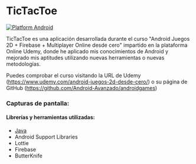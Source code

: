 # TicTacToe

[![Platform Android](https://img.shields.io/badge/platform-Android-blue.svg)](https://www.android.com)


TicTacToe es una aplicación desarrollada durante el curso "Android Juegos 2D + Firebase + Multiplayer Online desde cero" impartido en la plataforma Online Udemy, donde he aplicado mis conocimientos de Android y mejorado mis aptitudes utilizando nuevas herramientas o nuevas metodologías.

Puedes comprobar el curso visitando la URL de Udemy (https://www.udemy.com/android-juegos-2d-desde-cero/) o su página de GitHub (https://github.com/Android-Avanzado/androidgames)

### Capturas de pantalla:

#### Librerías y herramientas utilizadas:
* [Java](https://docs.oracle.com/javase/7/docs/)
* Android Support Libraries
* Lottie
* Firebase
* ButterKnife
